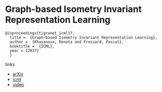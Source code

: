 # Graph-based Isometry Invariant Representation Learning

```
@inproceedings{tigranet_icml17,
  title =  {Graph-based Isometry Invariant Representation Learning},
  author =  {Khasanova, Renata and Frossard, Pascal},
  booktitle =  {ICML},
  year = {2017}
  }
```

links
- [arXiv](https://arxiv.org/abs/1703.00356)
- [icml](https://icml.cc/Conferences/2017/Schedule?showEvent=597)
- [video](https://vimeo.com/238265797)
